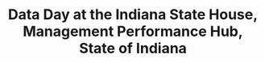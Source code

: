 ---
title: Data Day at the Indiana State House, Management Performance Hub, State of Indiana
start: "2019-03-20"
location: Indianapolis, IN
credit: Darshan Shah
images: [image01-lg.jpg, image02-lg.jpg, image03-lg.jpg, image04-lg.jpg]
thumbs: [image01-thb.jpg, image02-thb.jpg, image03-thb.jpg, image04-thb.jpg]
---